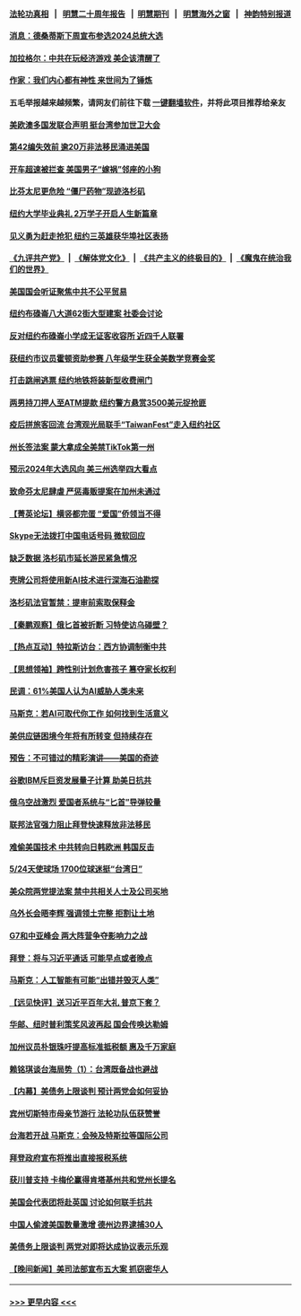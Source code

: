 #### [法轮功真相](https://github.com/gfw-breaker/truth/blob/master/README.md?t=0) &nbsp;&nbsp;|&nbsp;&nbsp; [明慧二十周年报告](https://github.com/gfw-breaker/mh-reports/blob/master/README.md?t=0) &nbsp;&nbsp;|&nbsp;&nbsp;[明慧期刊](https://github.com/gfw-breaker/mh-qikan) &nbsp;&nbsp;|&nbsp;&nbsp; [明慧海外之窗](https://github.com/gfw-breaker/mh-news/blob/master/README.md?t=0) &nbsp;&nbsp;|&nbsp;&nbsp; [神韵特别报道](https://github.com/gfw-breaker/mh-news/blob/master/shenyun.md?t=0)
#### [消息：德桑蒂斯下周宣布参选2024总统大选](../pages/nsc412/n13999685.md?t=05190043) 
#### [加拉格尔：中共在玩经济游戏 美企该清醒了](../pages/nsc412/n13999689.md?t=05190043) 
#### [作家：我们内心都有神性 来世间为了锤炼](../pages/nsc412/n13999682.md?t=05190043) 
#### 五毛举报越来越频繁，请网友们前往下载 [一键翻墙软件](https://github.com/gfw-breaker/ssr-accounts)，并将此项目推荐给亲友
#### [美欧澳多国发联合声明 挺台湾参加世卫大会](../pages/nsc412/n13999605.md?t=05190043) 
#### [第42编失效前 逾20万非法移民涌进美国](../pages/nsc412/n13999111.md?t=05190043) 
#### [开车超速被拦查 美国男子“嫁祸”邻座的小狗](../pages/nsc412/n13999329.md?t=05190043) 
#### [比芬太尼更危险 “僵尸药物”现迹洛杉矶](../pages/nsc412/n13999088.md?t=05190043) 
#### [纽约大学毕业典礼 2万学子开启人生新篇章](../pages/nsc412/n13999378.md?t=05190043) 
#### [见义勇为赶走抢犯 纽约三英雄获华埠社区表扬](../pages/nsc412/n13999370.md?t=05190043) 
#### [《九评共产党》](https://github.com/begood0513/9ping.md/blob/master/README.md) &nbsp;|&nbsp; [《解体党文化》](../../../../jtdwh.md/blob/master/README.md)  &nbsp;|&nbsp; [《共产主义的终极目的》](../../../../gczydzjmd.md/blob/master/README.md) &nbsp;|&nbsp; [《魔鬼在统治我们的世界》](../../../../mgztzwmdsj.md/blob/master/README.md) 
#### [美国国会听证聚焦中共不公平贸易](../pages/nsc412/n13999121.md?t=05190043) 
#### [纽约布碌崙八大道62街大型建案 社委会讨论](../pages/nsc412/n13999392.md?t=05190043) 
#### [反对纽约布碌崙小学成无证客收容所 近四千人联署](../pages/nsc412/n13999345.md?t=05190043) 
#### [获纽约市议员霍顿资助参赛 八年级学生获全美数学竞赛金奖](../pages/nsc412/n13999366.md?t=05190043) 
#### [打击跳闸逃票 纽约地铁将装新型收费闸门](../pages/nsc412/n13999375.md?t=05190043) 
#### [两男持刀押人至ATM提款 纽约警方悬赏3500美元捉抢匪](../pages/nsc412/n13999363.md?t=05190043) 
#### [疫后拼旅客回流 台湾观光局联手“TaiwanFest”走入纽约社区](../pages/nsc412/n13999403.md?t=05190043) 
#### [州长签法案 蒙大拿成全美禁TikTok第一州](../pages/nsc412/n13999324.md?t=05190043) 
#### [预示2024年大选风向 美三州选举四大看点](../pages/nsc412/n13999110.md?t=05190043) 
#### [致命芬太尼肆虐 严惩毒贩提案在加州未通过](../pages/nsc412/n13999313.md?t=05190043) 
#### [【菁英论坛】横竖都完蛋 “爱国”侨领当不得](../pages/nsc412/n13999230.md?t=05190043) 
#### [Skype无法拨打中国电话号码 微软回应](../pages/nsc412/n13999239.md?t=05190043) 
#### [缺乏数据 洛杉矶市延长游民紧急情况](../pages/nsc412/n13999292.md?t=05190043) 
#### [壳牌公司将使用新AI技术进行深海石油勘探](../pages/nsc412/n13999213.md?t=05190043) 
#### [洛杉矶法官暂禁：提审前索取保释金](../pages/nsc412/n13999141.md?t=05190043) 
#### [【秦鹏观察】俄匕首被折断 习特使访乌碰壁？](../pages/nsc412/n13999215.md?t=05190043) 
#### [【热点互动】特拉斯访台：西方协调制衡中共](../pages/nsc412/n13999124.md?t=05190043) 
#### [【思想领袖】跨性别计划危害孩子 篡夺家长权利](../pages/nsc412/n13992537.md?t=05190043) 
#### [民调：61%美国人认为AI威胁人类未来](../pages/nsc412/n13999146.md?t=05190043) 
#### [马斯克：若AI可取代你工作 如何找到生活意义](../pages/nsc412/n13999079.md?t=05190043) 
#### [美供应链困境今年将有所转变 但持续存在](../pages/nsc412/n13999097.md?t=05190043) 
#### [预告：不可错过的精彩演讲——美国的奇迹](../pages/nsc412/n13999115.md?t=05190043) 
#### [谷歌IBM斥巨资发展量子计算 助美日抗共](../pages/nsc412/n13999101.md?t=05190043) 
#### [俄乌空战激烈 爱国者系统与“匕首”导弹较量](../pages/nsc412/n13998885.md?t=05190043) 
#### [联邦法官强力阻止拜登快速释放非法移民](../pages/nsc412/n13999102.md?t=05190043) 
#### [难偷美国技术 中共转向日韩欧洲 韩国反击](../pages/nsc412/n13999113.md?t=05190043) 
#### [5/24天使球场 1700位球迷挺“台湾日”](../pages/nsc412/n13999099.md?t=05190043) 
#### [美众院两党提法案 禁中共相关人士及公司买地](../pages/nsc412/n13999002.md?t=05190043) 
#### [乌外长会晤李辉 强调领土完整 拒割让土地](../pages/nsc412/n13999046.md?t=05190043) 
#### [G7和中亚峰会 两大阵营争夺影响力之战](../pages/nsc412/n13999040.md?t=05190043) 
#### [拜登：将与习近平通话 可能早点或者晚点](../pages/nsc412/n13999078.md?t=05190043) 
#### [马斯克：人工智能有可能“出错并毁灭人类”](../pages/nsc412/n13999060.md?t=05190043) 
#### [【远见快评】送习近平百年大礼 普京下套？](../pages/nsc412/n13998911.md?t=05190043) 
#### [华邮、纽时普利策奖风波再起 国会传唤达勒姆](../pages/nsc412/n13998997.md?t=05190043) 
#### [加州议员朴银珠吁提高标准抵税额 惠及千万家庭](../pages/nsc412/n13998489.md?t=05190043) 
#### [赖铭琪谈台海局势（1）：台湾既备战也避战](../pages/nsc412/n13998657.md?t=05190043) 
#### [【内幕】美债务上限谈判 预计两党会如何妥协](../pages/nsc412/n13998993.md?t=05190043) 
#### [宾州切斯特市母亲节游行 法轮功队伍获赞誉](../pages/nsc412/n13998996.md?t=05190043) 
#### [台海若开战 马斯克：会殃及特斯拉等国际公司](../pages/nsc412/n13998957.md?t=05190043) 
#### [拜登政府宣布将推出直接报税系统](../pages/nsc412/n13998966.md?t=05190043) 
#### [获川普支持 卡梅伦赢得肯塔基州共和党州长提名](../pages/nsc412/n13998842.md?t=05190043) 
#### [美国会代表团将赴英国 讨论如何联手抗共](../pages/nsc412/n13998840.md?t=05190043) 
#### [中国人偷渡美国数量激增 德州边界逮捕30人](../pages/nsc412/n13998810.md?t=05190043) 
#### [美债务上限谈判 两党对即将达成协议表示乐观](../pages/nsc412/n13998794.md?t=05190043) 
#### [【晚间新闻】美司法部宣布五大案 抓窃密华人](../pages/nsc412/n13998792.md?t=05190043) 

----
#### [ >>> 更早内容 <<< ](../indexes/nsc412-earlier.md)
